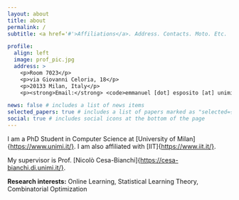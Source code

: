 ```yaml
---
layout: about
title: about
permalink: /
subtitle: <a href='#'>Affiliations</a>. Address. Contacts. Moto. Etc.

profile:
  align: left
  image: prof_pic.jpg
  address: >
    <p>Room 7023</p>
    <p>via Giovanni Celoria, 18</p>
    <p>20133 Milan, Italy</p>
    <p><strong>Email:</strong> <code>emmanuel [dot] esposito [at] unimi [dot] it</code></p>

news: false # includes a list of news items
selected_papers: true # includes a list of papers marked as "selected={true}"
social: true # includes social icons at the bottom of the page
---
```


I am a PhD Student in Computer Science at [University of Milan]{https://www.unimi.it/}.
I am also affiliated with [IIT]{https://www.iit.it/}.

My supervisor is Prof. [Nicolò Cesa-Bianchi]{https://cesa-bianchi.di.unimi.it/}.

<strong>Research interests:</strong> Online Learning, Statistical Learning Theory, Combinatorial Optimization
